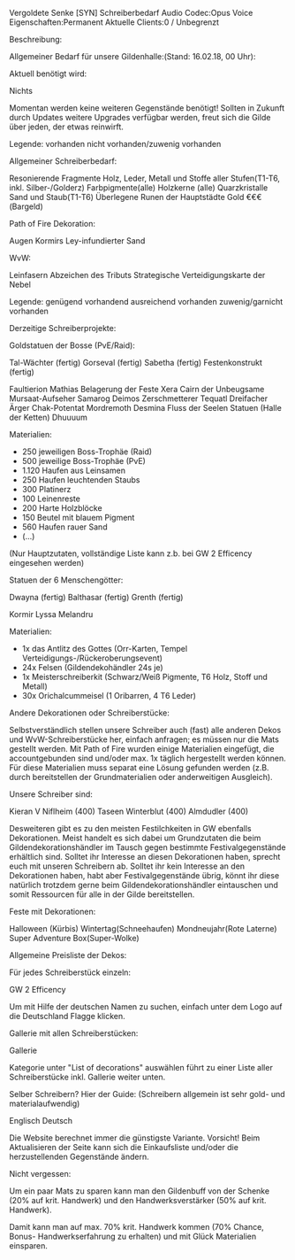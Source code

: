  Vergoldete Senke [SYN] Schreiberbedarf
Audio Codec:Opus Voice
Eigenschaften:Permanent
Aktuelle Clients:0 / Unbegrenzt

Beschreibung:

Allgemeiner Bedarf für unsere Gildenhalle:(Stand: 16.02.18, 00 Uhr):

Aktuell benötigt wird:


Nichts

Momentan werden keine weiteren Gegenstände benötigt! Sollten in Zukunft durch Updates weitere Upgrades verfügbar werden, freut sich die Gilde über jeden, der etwas reinwirft.

Legende:
vorhanden
nicht vorhanden/zuwenig vorhanden




Allgemeiner Schreiberbedarf:


Resonierende Fragmente
Holz, Leder, Metall und Stoffe aller Stufen(T1-T6, inkl. Silber-/Golderz)
Farbpigmente(alle)
Holzkerne (alle)
Quarzkristalle
Sand und Staub(T1-T6)
Überlegene Runen der Hauptstädte
Gold €€€(Bargeld)


Path of Fire Dekoration:

Augen Kormirs
Ley-infundierter Sand


WvW:

Leinfasern
Abzeichen des Tributs
Strategische Verteidigungskarte der Nebel


Legende:
   genügend vorhandend
   ausreichend vorhanden
   zuwenig/garnicht vorhanden


Derzeitige Schreiberprojekte:

Goldstatuen der Bosse (PvE/Raid):


Tal-Wächter (fertig)
Gorseval (fertig)
Sabetha (fertig)
Festenkonstrukt (fertig)

Faultierion
Mathias
Belagerung der Feste
Xera
Cairn der Unbeugsame
Mursaat-Aufseher
Samarog
Deimos
Zerschmetterer
Tequatl
Dreifacher Ärger 
Chak-Potentat
Mordremoth
Desmina
Fluss der Seelen
Statuen (Halle der Ketten)
Dhuuuum


Materialien:
 - 250 jeweiligen Boss-Trophäe (Raid)
 - 500 jeweilige Boss-Trophäe (PvE)
 - 1.120 Haufen aus Leinsamen
 - 250 Haufen leuchtenden Staubs
 - 300 Platinerz
 - 100 Leinenreste
 - 200 Harte Holzblöcke
 - 150 Beutel mit blauem Pigment
 - 560 Haufen rauer Sand
 - (...)

(Nur Hauptzutaten, vollständige Liste kann z.b. bei GW 2 Efficency eingesehen werden)

Statuen der 6 Menschengötter:


Dwayna (fertig)
Balthasar (fertig)
Grenth (fertig)

Kormir
Lyssa
Melandru


Materialien:
- 1x das Antlitz des Gottes (Orr-Karten, Tempel Verteidigungs-/Rückeroberungsevent)
- 24x Felsen (Gildendekohändler 24s je)
- 1x Meisterschreiberkit (Schwarz/Weiß Pigmente, T6 Holz, Stoff und Metall)
- 30x Orichalcummeisel (1 Oribarren, 4 T6 Leder)


Andere Dekorationen oder Schreiberstücke:

Selbstverständlich stellen unsere Schreiber auch (fast) alle anderen Dekos und WvW-Schreiberstücke her, einfach anfragen; es müssen nur die Mats gestellt werden. Mit Path of Fire wurden einige Materialien eingefügt, die accountgebunden sind und/oder max. 1x täglich hergestellt werden können. Für diese Materialien muss separat eine Lösung gefunden werden (z.B. durch bereitstellen der Grundmaterialien oder anderweitigen Ausgleich).

Unsere Schreiber sind:


Kieran V Niflheim (400)
Taseen Winterblut (400)
Almdudler (400)


Desweiteren gibt es zu den meisten Festilchkeiten in GW ebenfalls Dekorationen. Meist handelt es sich dabei um Grundzutaten die beim Gildendekorationshändler im Tausch gegen bestimmte Festivalgegenstände erhältlich sind. Solltet ihr Interesse an diesen Dekorationen haben, sprecht euch mit unseren Schreibern ab. Solltet ihr kein Interesse an den Dekorationen haben, habt aber Festivalgegenstände übrig, könnt ihr diese natürlich trotzdem gerne beim Gildendekorationshändler eintauschen und somit Ressourcen für alle in der Gilde bereitstellen.

Feste mit Dekorationen: 


Halloween (Kürbis)
Wintertag(Schneehaufen)
Mondneujahr(Rote Laterne)
Super Adventure Box(Super-Wolke)


Allgemeine Preisliste der Dekos: 

Für jedes Schreiberstück einzeln:


GW 2 Efficency


Um mit Hilfe der deutschen Namen zu suchen, einfach unter dem Logo auf die Deutschland Flagge klicken.

Gallerie mit allen Schreiberstücken:


Gallerie

Kategorie unter "List of decorations" auswählen führt zu einer Liste aller Schreiberstücke inkl. Gallerie weiter unten.

Selber Schreibern? Hier der Guide:
(Schreibern allgemein ist sehr gold- und  materialaufwendig)


Englisch     Deutsch


Die Website berechnet immer die günstigste Variante. Vorsicht! Beim Aktualisieren der Seite kann sich die Einkaufsliste und/oder die herzustellenden Gegenstände ändern.

Nicht vergessen:

Um ein paar Mats zu sparen kann man den Gildenbuff von der Schenke (20% auf krit. Handwerk) und den Handwerksverstärker (50% auf krit. Handwerk).

Damit kann man auf max. 70% krit. Handwerk kommen (70% Chance, Bonus- Handwerkserfahrung zu erhalten) und mit Glück Materialien einsparen.